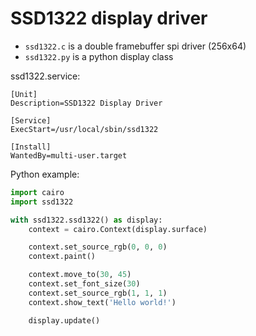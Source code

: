 # SSD1322 display driver

- `ssd1322.c` is a double framebuffer spi driver (256x64)
- `ssd1322.py` is a python display class

ssd1322.service:
```
[Unit]
Description=SSD1322 Display Driver

[Service]
ExecStart=/usr/local/sbin/ssd1322

[Install]
WantedBy=multi-user.target
```

Python example:
```python
import cairo
import ssd1322

with ssd1322.ssd1322() as display:
    context = cairo.Context(display.surface)

    context.set_source_rgb(0, 0, 0)
    context.paint()

    context.move_to(30, 45)
    context.set_font_size(30)
    context.set_source_rgb(1, 1, 1)
    context.show_text('Hello world!')

    display.update()
```
